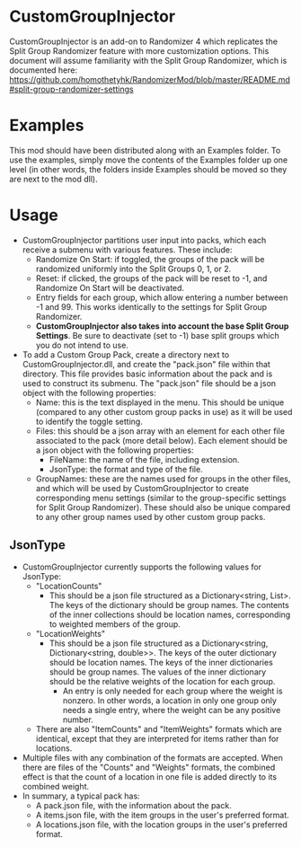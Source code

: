 # CustomGroupInjector

CustomGroupInjector is an add-on to Randomizer 4 which replicates the Split Group Randomizer feature with more customization options. This document will assume familiarity with the Split Group Randomizer, which is documented here: https://github.com/homothetyhk/RandomizerMod/blob/master/README.md#split-group-randomizer-settings

# Examples

This mod should have been distributed along with an Examples folder. To use the examples, simply move the contents of the Examples folder up one level (in other words, the folders inside Examples should be moved so they are next to the mod dll).

# Usage

- CustomGroupInjector partitions user input into packs, which each receive a submenu with various features. These include:
  - Randomize On Start: if toggled, the groups of the pack will be randomized uniformly into the Split Groups 0, 1, or 2.
  - Reset: if clicked, the groups of the pack will be reset to -1, and Randomize On Start will be deactivated.
  - Entry fields for each group, which allow entering a number between -1 and 99. This works identically to the settings for Split Group Randomizer. 
  - **CustomGroupInjector also takes into account the base Split Group Settings**. Be sure to deactivate (set to -1) base split groups which you do not intend to use.
- To add a Custom Group Pack, create a directory next to CustomGroupInjector.dll, and create the "pack.json" file within that directory. This file provides basic information about the pack and is used to construct its submenu. The "pack.json" file should be a json object with the following properties:
  - Name: this is the text displayed in the menu. This should be unique (compared to any other custom group packs in use) as it will be used to identify the toggle setting.
  - Files: this should be a json array with an element for each other file associated to the pack (more detail below). Each element should be a json object with the following properties:
    - FileName: the name of the file, including extension.
    - JsonType: the format and type of the file.
  - GroupNames: these are the names used for groups in the other files, and which will be used by CustomGroupInjector to create corresponding menu settings (similar to the group-specific settings for Split Group Randomizer). These should also be unique compared to any other group names used by other custom group packs.

## JsonType

- CustomGroupInjector currently supports the following values for JsonType:
  - "LocationCounts"
    - This should be a json file structured as a Dictionary<string, List<string>>. The keys of the dictionary should be group names. The contents of the inner collections should be location names, corresponding to weighted members of the group.
  - "LocationWeights"
    - This should be a json file structured as a Dictionary<string, Dictionary<string, double>>. The keys of the outer dictionary should be location names. The keys of the inner dictionaries should be group names. The values of the inner dictionary should be the relative weights of the location for each group.
      - An entry is only needed for each group where the weight is nonzero. In other words, a location in only one group only needs a single entry, where the weight can be any positive number.
  - There are also "ItemCounts" and "ItemWeights" formats which are identical, except that they are interpreted for items rather than for locations.
 - Multiple files with any combination of the formats are accepted. When there are files of the "Counts" and "Weights" formats, the combined effect is that the count of a location in one file is added directly to its combined weight.
- In summary, a typical pack has:
  - A pack.json file, with the information about the pack.
  - A items.json file, with the item groups in the user's preferred format.
  - A locations.json file, with the location groups in the user's preferred format.
 
